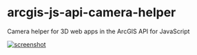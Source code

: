 # arcgis-js-api-camera-helper
Camera helper for 3D web apps in the ArcGIS API for JavaScript

[![screenshot](https://i.imgur.com/KDf46EL.png)](https://arcgis-js-api-camera-helper.gavinr.com/)
